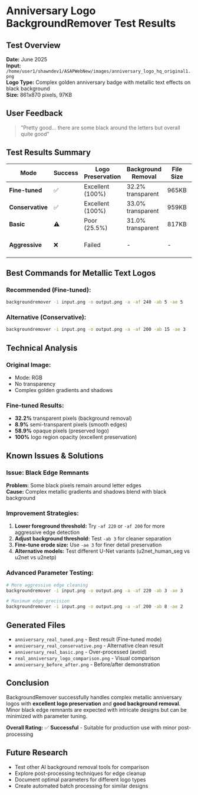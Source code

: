 # Anniversary Logo BackgroundRemover Test Results

## Test Overview
**Date:** June 2025  
**Input:** `/home/user1/shawndev1/ASAPWebNew/images/anniversary_logo_hq_original1.png`  
**Logo Type:** Complex golden anniversary badge with metallic text effects on black background  
**Size:** 861x870 pixels, 97KB

## User Feedback
> "Pretty good... there are some black around the letters but overall quite good"

## Test Results Summary

| Mode | Success | Logo Preservation | Background Removal | File Size | Notes |
|------|---------|------------------|-------------------|-----------|-------|
| **Fine-tuned** | ✅ | Excellent (100%) | 32.2% transparent | 965KB | **BEST RESULT** |
| **Conservative** | ✅ | Excellent (100%) | 33.0% transparent | 959KB | Clean edges |
| **Basic** | ⚠️ | Poor (25.5%) | 31.0% transparent | 817KB | Over-processed |
| **Aggressive** | ❌ | Failed | - | - | Alpha matting error |

## Best Commands for Metallic Text Logos

### Recommended (Fine-tuned):
```bash
backgroundremover -i input.png -o output.png -a -af 240 -ab 5 -ae 5
```

### Alternative (Conservative):
```bash
backgroundremover -i input.png -o output.png -a -af 200 -ab 15 -ae 3
```

## Technical Analysis

### Original Image:
- Mode: RGB
- No transparency
- Complex golden gradients and shadows

### Fine-tuned Results:
- **32.2%** transparent pixels (background removal)
- **8.9%** semi-transparent pixels (smooth edges)
- **58.9%** opaque pixels (preserved logo)
- **100%** logo region opacity (excellent preservation)

## Known Issues & Solutions

### Issue: Black Edge Remnants
**Problem:** Some black pixels remain around letter edges  
**Cause:** Complex metallic gradients and shadows blend with black background

### Improvement Strategies:
1. **Lower foreground threshold:** Try `-af 220` or `-af 200` for more aggressive edge detection
2. **Adjust background threshold:** Test `-ab 3` for cleaner separation  
3. **Fine-tune erode size:** Use `-ae 3` for finer detail preservation
4. **Alternative models:** Test different U-Net variants (u2net_human_seg vs u2net vs u2netp)

### Advanced Parameter Testing:
```bash
# More aggressive edge cleaning
backgroundremover -i input.png -o output.png -a -af 220 -ab 3 -ae 3

# Maximum edge precision  
backgroundremover -i input.png -o output.png -a -af 200 -ab 8 -ae 2
```

## Generated Files
- `anniversary_real_tuned.png` - Best result (Fine-tuned mode)
- `anniversary_real_conservative.png` - Alternative clean result
- `anniversary_real_basic.png` - Over-processed (avoid)
- `real_anniversary_logo_comparison.png` - Visual comparison
- `anniversary_before_after.png` - Before/after demonstration

## Conclusion

BackgroundRemover successfully handles complex metallic anniversary logos with **excellent logo preservation** and **good background removal**. Minor black edge remnants are expected with intricate designs but can be minimized with parameter tuning.

**Overall Rating:** ✅ **Successful** - Suitable for production use with minor post-processing

## Future Research
- Test other AI background removal tools for comparison
- Explore post-processing techniques for edge cleanup
- Document optimal parameters for different logo types
- Create automated batch processing for similar designs